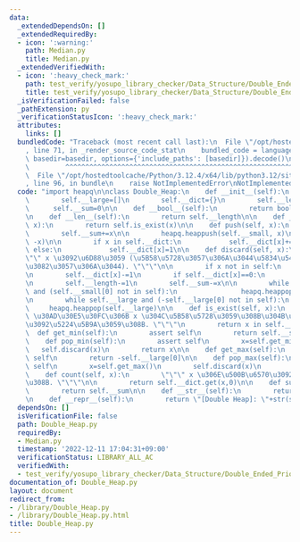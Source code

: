 ```yaml
---
data:
  _extendedDependsOn: []
  _extendedRequiredBy:
  - icon: ':warning:'
    path: Median.py
    title: Median.py
  _extendedVerifiedWith:
  - icon: ':heavy_check_mark:'
    path: test_verify/yosupo_library_checker/Data_Structure/Double_Ended_Priority_Queue-Double_Heap.test.py
    title: test_verify/yosupo_library_checker/Data_Structure/Double_Ended_Priority_Queue-Double_Heap.test.py
  _isVerificationFailed: false
  _pathExtension: py
  _verificationStatusIcon: ':heavy_check_mark:'
  attributes:
    links: []
  bundledCode: "Traceback (most recent call last):\n  File \"/opt/hostedtoolcache/Python/3.12.4/x64/lib/python3.12/site-packages/onlinejudge_verify/documentation/build.py\"\
    , line 71, in _render_source_code_stat\n    bundled_code = language.bundle(stat.path,\
    \ basedir=basedir, options={'include_paths': [basedir]}).decode()\n          \
    \         ^^^^^^^^^^^^^^^^^^^^^^^^^^^^^^^^^^^^^^^^^^^^^^^^^^^^^^^^^^^^^^^^^^^^^^^^^^^^^^^^^\n\
    \  File \"/opt/hostedtoolcache/Python/3.12.4/x64/lib/python3.12/site-packages/onlinejudge_verify/languages/python.py\"\
    , line 96, in bundle\n    raise NotImplementedError\nNotImplementedError\n"
  code: "import heapq\n\nclass Double_Heap:\n    def __init__(self):\n        self.__small=[]\n\
    \        self.__large=[]\n        self.__dict={}\n        self.__length=0\n  \
    \      self.__sum=0\n\n    def __bool__(self):\n        return bool(self.__length)\n\
    \n    def __len__(self):\n        return self.__length\n\n    def __contains__(self,\
    \ x):\n        return self.is_exist(x)\n\n    def push(self, x):\n        self.__length+=1\n\
    \        self.__sum+=x\n\n        heapq.heappush(self.__small, x)\n        heapq.heappush(self.__large,\
    \ -x)\n\n        if x in self.__dict:\n            self.__dict[x]+=1\n       \
    \ else:\n            self.__dict[x]=1\n\n    def discard(self, x):\n        \"\
    \"\" x \u3092\u6D88\u3059 (\u5B58\u5728\u3057\u306A\u3044\u5834\u5408\u306F\u4F55\
    \u3082\u3057\u306A\u3044). \"\"\"\n\n        if x not in self:\n            return\n\
    \n        self.__dict[x]-=1\n        if self.__dict[x]==0:\n            del self.__dict[x]\n\
    \n        self.__length-=1\n        self.__sum-=x\n\n        while self.__small\
    \ and (self.__small[0] not in self):\n                heapq.heappop(self.__small)\n\
    \n        while self.__large and (-self.__large[0] not in self):\n           \
    \     heapq.heappop(self.__large)\n\n    def is_exist(self, x):\n        \"\"\"\
    \ \u30AD\u30E5\u30FC\u306B x \u304C\u5B58\u5728\u3059\u308B\u304B\u3069\u3046\u304B\
    \u3092\u5224\u5B9A\u3059\u308B. \"\"\"\n        return x in self.__dict\n\n  \
    \  def get_min(self):\n        assert self\n        return self.__small[0]\n\n\
    \    def pop_min(self):\n        assert self\n        x=self.get_min()\n     \
    \   self.discard(x)\n        return x\n\n    def get_max(self):\n        assert\
    \ self\n        return -self.__large[0]\n\n    def pop_max(self):\n        assert\
    \ self\n        x=self.get_max()\n        self.discard(x)\n        return x\n\n\
    \    def count(self, x):\n        \"\"\" x \u306E\u500B\u6570\u3092\u6C42\u3081\
    \u308B. \"\"\"\n\n        return self.__dict.get(x,0)\n\n    def sum(self):\n\
    \        return self.__sum\n\n    def __str__(self):\n        return str(self.__dict)\n\
    \n    def __repr__(self):\n        return \"[Double Heap]: \"+str(self)\n"
  dependsOn: []
  isVerificationFile: false
  path: Double_Heap.py
  requiredBy:
  - Median.py
  timestamp: '2022-12-11 17:04:31+09:00'
  verificationStatus: LIBRARY_ALL_AC
  verifiedWith:
  - test_verify/yosupo_library_checker/Data_Structure/Double_Ended_Priority_Queue-Double_Heap.test.py
documentation_of: Double_Heap.py
layout: document
redirect_from:
- /library/Double_Heap.py
- /library/Double_Heap.py.html
title: Double_Heap.py
---
```

